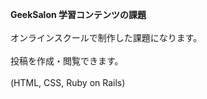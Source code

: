 <strong>GeekSalon 学習コンテンツの課題</strong><br>
<br>
オンラインスクールで制作した課題になります。<br>
<br>
投稿を作成・閲覧できます。<br>
<br>
(HTML, CSS, Ruby on Rails)
